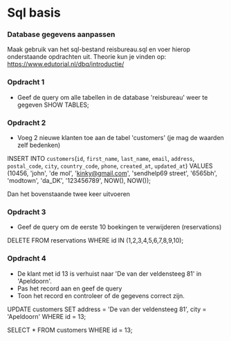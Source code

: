 # Sql basis

### Database gegevens aanpassen
Maak gebruik van het sql-bestand reisbureau.sql en voer hierop onderstaande opdrachten uit.
Theorie kun je vinden op: https://www.edutorial.nl/dbq/introductie/

### Opdracht 1
* Geef de query om alle tabellen in de database 'reisbureau' weer te gegeven
SHOW TABLES;

### Opdracht 2
* Voeg 2 nieuwe klanten toe aan de tabel 'customers' (je mag de waarden zelf bedenken)

INSERT INTO `customers`(`id`, `first_name`, `last_name`, `email`, `address`, `postal_code`, `city`, `country_code`, `phone`, `created_at`, `updated_at`) VALUES (10456, 'john', 'de mol', 'kinky@gmail.com', 'sendhelp69 street', '6565bh', 'modtown', 'da_DK', '123456789', NOW(), NOW()); 

Dan het bovenstaande twee keer uitvoeren

### Opdracht 3
* Geef de query om de eerste 10 boekingen te verwijderen (reservations)

DELETE FROM reservations
WHERE id IN (1,2,3,4,5,6,7,8,9,10);

### Opdracht 4
* De klant met id 13 is verhuist naar 'De van der veldensteeg 81' in 'Apeldoorn'.
* Pas het record aan en geef de query
* Toon het record en controleer of de gegevens correct zijn.

UPDATE customers
SET address = 'De van der veldensteeg 81', city = 'Apeldoorn'
WHERE id = 13;

SELECT * FROM customers WHERE id = 13;

